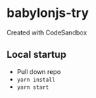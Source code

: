 # babylonjs-try

Created with CodeSandbox

## Local startup

- Pull down repo
- `yarn install`
- `yarn start`
